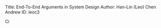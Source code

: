 Title: End-To-End Arguments in System Design
Author: Han-Lin (Leo) Chen                                                             
Andrew ID: leoc3      

Ci